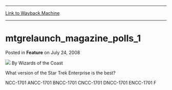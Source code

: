 
---
[Link to Wayback Machine](https://web.archive.org/web/20211209131117/https://magic.wizards.com/en/articles/archive/feature/mtgrelaunchmagazinepolls1-2008-07-24)

[_metadata_:author]:- "Wizards of the Coast"
[_metadata_:description]:- "What version of the Star Trek Enterprise is the best?NCC-1701 ANCC-1701 BNCC-1701 CNCC-1701 DNCC-1701 ENCC-1701 F"
[_metadata_:generator]:- "Drupal 7 (http://drupal.org)"
[_metadata_:node]:- "935796"
[_metadata_:publish_date]:- "2008-07-24"
[_metadata_:source]:- "div-main-content"
[_metadata_:title]:- "mtgrelaunch_magazine_polls_1"
[_metadata_:wayback_capture_timestamp]:- "2021-12-09 13:11:17"
[_metadata_:wayback_raw_url]:- "https://web.archive.org/web/20211209131117id_/https://magic.wizards.com/en/articles/archive/feature/mtgrelaunchmagazinepolls1-2008-07-24"
[_metadata_:wayback_url]:- "https://magic.wizards.com/en/articles/archive/feature/mtgrelaunchmagazinepolls1-2008-07-24"
---


mtgrelaunch\_magazine\_polls\_1
===============================



 Posted in **Feature**
 on July 24, 2008 






![](https://media.magic.wizards.com/styles/auth_small/public/images/person/wizards_author.jpg)
By Wizards of the Coast











What version of the Star Trek Enterprise is the best?

NCC-1701 ANCC-1701 BNCC-1701 CNCC-1701 DNCC-1701 ENCC-1701 F





